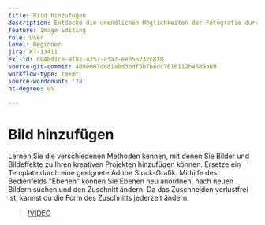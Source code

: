 ```yaml
---
title: Bild hinzufügen
description: Entdecke die unendlichen Möglichkeiten der Fotografie durch das Hinzufügen von Effekten und Anpassungen
feature: Image Editing
role: User
level: Beginner
jira: KT-13411
exl-id: d048d1ce-9f87-4257-a3a2-eeb56232c8f8
source-git-commit: 409e067ded1abd3bdf5b7bedc7616112b4589a60
workflow-type: tm+mt
source-wordcount: '78'
ht-degree: 0%

---
```


# Bild hinzufügen

Lernen Sie die verschiedenen Methoden kennen, mit denen Sie Bilder und Bildeffekte zu Ihren kreativen Projekten hinzufügen können. Ersetze ein Template durch eine geeignete Adobe Stock-Grafik. Mithilfe des Bedienfelds &quot;Ebenen&quot; können Sie Ebenen neu anordnen, nach neuen Bildern suchen und den Zuschnitt ändern. Da das Zuschneiden verlustfrei ist, kannst du die Form des Zuschnitts jederzeit ändern.

>[!VIDEO](https://video.tv.adobe.com/v/3420226?quality=12&learn=on&hidetitle=true)
